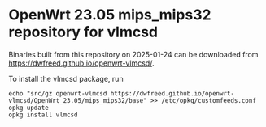OpenWrt 23.05 mips_mips32 repository for vlmcsd
========

Binaries built from this repository on 2025-01-24 can be downloaded from <https://dwfreed.github.io/openwrt-vlmcsd/>.

To install the vlmcsd package, run

```
echo "src/gz openwrt-vlmcsd https://dwfreed.github.io/openwrt-vlmcsd/OpenWrt_23.05/mips_mips32/base" >> /etc/opkg/customfeeds.conf
opkg update
opkg install vlmcsd
```
